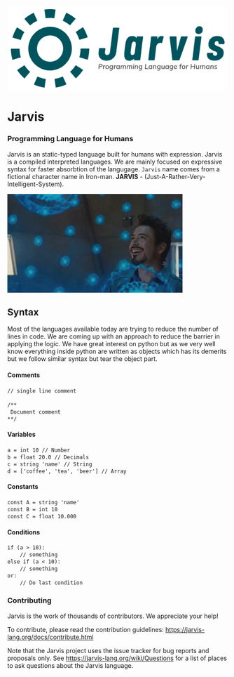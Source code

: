 ![JARVIS - For Humans](jarvis.png)

# Jarvis
### Programming Language for Humans


Jarvis is an static-typed language built for humans with expression. Jarvis is a compiled interpreted languages. We are mainly focused on expressive syntax for faster absorbtion of the langugage. `Jarvis` name comes from a fictional character name in Iron-man. **JARVIS** - (Just-A-Rather-Very-Intelligent-System).

![JARVIS - For Humans](jarvis.gif)

## Syntax
Most of the languages available today are trying to reduce the number of lines in code. We are coming up with an approach to reduce the barrier in applying the logic. We have great interest on python but as we very well know everything inside python are written as objects which has its demerits but we follow similar syntax but tear the object part.

#### Comments
	// single line comment

	/**
	 Document comment
	**/

#### Variables
   
    a = int 10 // Number
    b = float 20.0 // Decimals
    c = string 'name' // String
    d = ['coffee', 'tea', 'beer'] // Array
     

#### Constants

    const A = string 'name'
    const B = int 10
    const C = float 10.000

#### Conditions

    if (a > 10):
    	// something
    else if (a < 10):
    	// something
    or:
    	// Do last condition




### Contributing

Jarvis is the work of thousands of contributors. We appreciate your help!

To contribute, please read the contribution guidelines:
    https://jarvis-lang.org/docs/contribute.html

Note that the Jarvis project uses the issue tracker for bug reports and
proposals only. See https://jarvis-lang.org/wiki/Questions for a list of
places to ask questions about the Jarvis language.